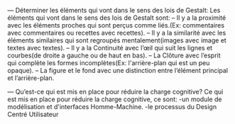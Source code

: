 — Déterminer les éléments qui vont dans le sens des lois de Gestalt:
Les éléments qui vont dans le sens des lois de Gestalt sont:
– Il y a la proximité avec les éléments proches qui sont perçus comme liés.(Ex: commentaires avec commentaires ou recettes avec recettes).
– Il y a la similarité avec les éléments similaires qui sont regroupés mentalement(images avec image et textes avec textes).
– Il y a la Continuité avec l’œil qui suit les lignes et courbes(de droite a gauche ou de haut en bas).
– La Clôture avec l’esprit qui complète les formes incomplètes(Ex: l'arrière-plan qui est un peu opaque).
– La figure et le fond avec une distinction entre l’élément principal et l’arrière-plan.

— Qu’est-ce qui est mis en place pour réduire la charge cognitive?
Ce qui est mis en place pour réduire la charge cognitive, ce sont:
-un module de modélisation et d'interfaces Homme-Machine.
-le processus du Design Centré Utilisateur
